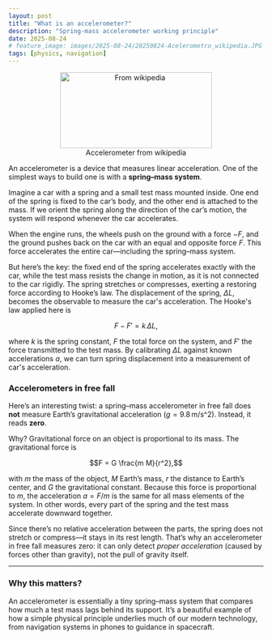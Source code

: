 ```yaml
---
layout: post
title: "What is an accelerometer?"
description: "Spring-mass accelerometer working principle"
date: 2025-08-24
# feature_image: images/2025-08-24/20250824-Acelerometro_wikipedia.JPG
tags: [physics, navigation]
---
```


<div style="text-align: center;">
<figure>
    <img src="{{ site.baseurl }}/images/2025-08-24/20250824-Acelerometro_wikipedia.JPG" 
    width="300" 
    height="150"
    alt="From wikipedia"
    class="center">
    <figcaption>Accelerometer from wikipedia</figcaption>
</figure>
</div>


An accelerometer is a device that measures linear acceleration. One of the simplest ways to build one is with a **spring–mass system**.  

Imagine a car with a spring and a small test mass mounted inside. One end of the spring is fixed to the car’s body, and the other end is attached to the mass. If we orient the spring along the direction of the car’s motion, the system will respond whenever the car accelerates.  
<!--more-->
When the engine runs, the wheels push on the ground with a force $-F$, and the ground pushes back on the car with an equal and opposite force $F$. This force accelerates the entire car—including the spring–mass system.  

But here’s the key: the fixed end of the spring accelerates exactly with the car, while the test mass resists the change in motion, as it is not connected to the car rigidly. The spring stretches or compresses, exerting a restoring force according to Hooke’s law. The displacement of the spring, $\Delta L$, becomes the observable to measure the car's acceleration. The Hooke's law applied here is

$$F - F' = k \, \Delta L,$$

where $k$ is the spring constant, $F$ the total force on the system, and $F'$ the force transmitted to the test mass. By calibrating $\Delta L$ against known accelerations $a$, we can turn spring displacement into a measurement of car's acceleration.


### Accelerometers in free fall

Here’s an interesting twist: a spring–mass accelerometer in free fall does **not** measure Earth’s gravitational acceleration ($g = 9.8 \,\text{m/s^2}$). Instead, it reads **zero**.  

Why? Gravitational force on an object is proportional to its mass. The gravitational force is  

$$F = G \frac{m M}{r^2},$$  

with $m$ the mass of the object, $M$ Earth’s mass, $r$ the distance to Earth’s center, and $G$ the gravitational constant. Because this force is proportional to $m$, the acceleration $a = F/m$ is the same for all mass elements of the system. In other words, every part of the spring and the test mass accelerate downward together.

Since there’s no relative acceleration between the parts, the spring does not stretch or compress—it stays in its rest length. That’s why an accelerometer in free fall measures zero: it can only detect *proper acceleration* (caused by forces other than gravity), not the pull of gravity itself.  

---

### Why this matters?

An accelerometer is essentially a tiny spring–mass system that compares how much a test mass lags behind its support. It’s a beautiful example of how a simple physical principle underlies much of our modern technology, from navigation systems in phones to guidance in spacecraft.